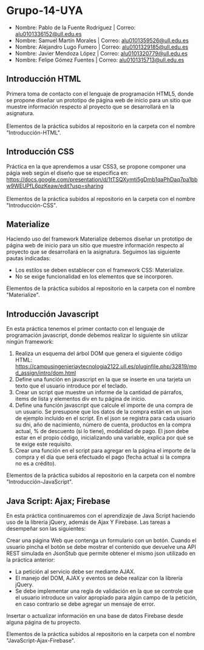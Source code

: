 # Grupo-14-UYA
* Nombre: Pablo de la Fuente Rodríguez | Correo: alu0101336152@ull.edu.es
* Nombre: Samuel Martín Morales        | Correo: alu0101359526@ull.edu.es
* Nombre: Alejandro Lugo Fumero        | Correo: alu0101329185@ull.edu.es
* Nombre: Javier Mendoza López         | Correo: alu0101320779@ull.edu.es
* Nombre: Felipe Gómez Fuentes         | Correo: alu0101315713@ull.edu.es


## Introducción HTML
Primera toma de contacto con el lenguaje de programación HTML5, donde se propone diseñar un prototipo de página web de inicio para un sitio que muestre información respecto al proyecto que se desarrollará en la asignatura.\
\
Elementos de la práctica subidos al repositorio en la carpeta con el nombre "Introducción-HTML".

## Introducción CSS
Práctica en la que aprendemos a usar CSS3, se propone componer una págia web según el diseño que se especifica en: https://docs.google.com/presentation/d/1tTSQXymti5gDmb1qaPhDaq7pa1bbw9WEUPfL6pzKeaw/edit?usp=sharing \
\
Elementos de la práctica subidos al repositorio en la carpeta con el nombre "Introducción-CSS".

## Materialize
Haciendo uso del framework Materialize debemos diseñar un prototipo de página web de inicio para un sitio que muestre información respecto al proyecto que se desarrollará en la asignatura. Seguimos las siguiente pautas indicadas: 
* Los estilos se deben establecer con el framework CSS: Materialize. 
* No se exige funcionalidad en los elementos que se incorporen.

Elementos de la práctica subidos al repositorio en la carpeta con el nombre "Materialize".

## Introducción Javascript
En esta práctica tenemos el primer contacto con el lenguaje de programación javascript, donde debemos realizar lo siguiente sin utilizar ningún framework:
1. Realiza un esquema del árbol DOM que genera el siguiente código HTML: https://campusingenieriaytecnologia2122.ull.es/pluginfile.php/32819/mod_assign/intro/dom.html
2. Define una función en javascript en la que se inserte en una tarjeta un texto que el usuario introduce por el teclado.
3. Crear un script que muestre un informe de la cantidad de párrafos,  items de lista y elementos div en tu página de inicio.
4. Define una función javascript que calcule el importe de una compra de un usuario. Se presupone que los datos de la compra están en un json de ejemplo incluido en el script.  En el json se registra para cada usuario su dni, año de nacimiento, número de cuenta, productos en la compra actual, % de descuento (si lo tiene), modalidad de pago. El json debe estar en el propio código, inicializando una variable, explica por qué se te exige este requisito.
5. Crear una función en el script para agregar en la página el importe de la compra y el día que será efectuado el pago (fecha actual si la compra no es a crédito).

Elementos de la práctica subidos al repositorio en la carpeta con el nombre "Introducción-JavaScript".

## Java Script: Ajax; Firebase
En esta práctica continuaremos con el aprendizaje de Java Script haciendo uso de la librería jQuery, además de Ajax Y Firebase. Las tareas a desempeñar son las siguientes:

Crear una página Web que contenga un formulario con un botón. Cuando el usuario pincha el botón se debe mostrar el contenido que devuelve una API REST simulada en JsonStub que permite obtener el mismo json utilizado en la práctica anterior:
* La petición al servicio debe ser mediante AJAX.
* El manejo del DOM, AJAX y eventos se debe realizar con la librería jQuery.  
* Se debe implementar una regla de validación en la que se controle que el usuario introduce un valor apropiado para algún campo de la petición, en caso contrario se debe agregar un mensaje de error. 

Insertar o  actualizar información en una base de datos Firebase desde alguna página de tu proyecto.

Elementos de la práctica subidos al repositorio en la carpeta con el nombre "JavaScript-Ajax-Firebase".
